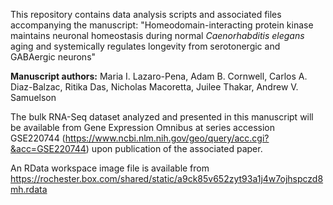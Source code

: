 This repository contains data analysis scripts and associated files accompanying the manuscript:
"Homeodomain-interacting protein kinase maintains neuronal homeostasis during normal *Caenorhabditis elegans* aging and systemically regulates longevity from serotonergic and GABAergic neurons"

**Manuscript authors:** Maria I. Lazaro-Pena, Adam B. Cornwell, Carlos A. Diaz-Balzac, Ritika Das, Nicholas Macoretta, Juilee Thakar, Andrew V. Samuelson

The bulk RNA-Seq dataset analyzed and presented in this manuscript will be available from Gene Expression Omnibus at series accession GSE220744 (https://www.ncbi.nlm.nih.gov/geo/query/acc.cgi?&acc=GSE220744) upon publication of the associated paper.

An RData workspace image file is available from https://rochester.box.com/shared/static/a9ck85v652zyt93a1j4w7ojhspczd8mh.rdata 
